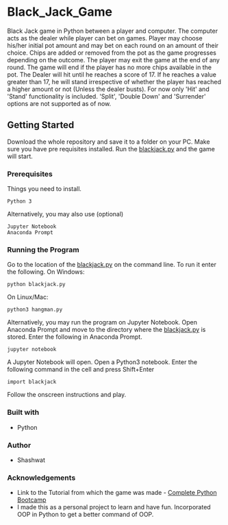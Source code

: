 # Black_Jack_Game
Black Jack game in Python between a player and computer.
The computer acts as the dealer while player can bet on games.
Player may choose his/her initial pot amount and may bet on each round on an amount of their choice. Chips are added or removed from the pot as the game progresses depending on the outcome. The player may exit the game at the end of any round. The game will end if the player has no more chips available in the pot.
The Dealer will hit until he reaches a score of 17. If he reaches a value greater than 17, he will stand irrespective of whether the player has reached a higher amount or not (Unless the dealer busts).
For now only 'Hit' and 'Stand' functionality is included. 'Split', 'Double Down' and 'Surrender' options are not supported as of now.

## Getting Started
Download the whole repository and save it to a folder on your PC. Make sure you have pre requisites installed. Run the [blackjack.py](blackjack.py) and the game will start.

### Prerequisites
Things you need to install.
```
Python 3
```
Alternatively, you may also use (optional)
```
Jupyter Notebook
Anaconda Prompt
```

### Running the Program
Go to the location of the [blackjack.py](blackjack.py) on the command line. To run it enter the following.
On Windows:
```
python blackjack.py
```
On Linux/Mac:
```
python3 hangman.py
```
Alternatively, you may run the program on Jupyter Notebook. Open Anaconda Prompt and move to the directory where the [blackjack.py](blackjack.py) is stored. Enter the following in Anaconda Prompt.
```
jupyter notebook
```
A Jupyter Notebook will open. Open a Python3 notebook. Enter the following command in the cell and press Shift+Enter
```
import blackjack
```
Follow the onscreen instructions and play.

### Built with
* Python

### Author
* Shashwat

### Acknowledgements
* Link to the Tutorial from which the game was made - [Complete Python Bootcamp](https://www.udemy.com/course/complete-python-bootcamp/)
* I made this as a personal project to learn and have fun. Incorporated OOP in Python to get a better command of OOP.
